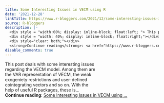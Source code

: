```yaml
---
title: Some Interesting Issues in VECM using R
date: '2021-12-28'
linkTitle: https://www.r-bloggers.com/2021/12/some-interesting-issues-in-vecm-using-r/
source: R-bloggers
description: |-
  <div style = "width:60%; display: inline-block; float:left; "> This post deals with some interesting issues regarding the VECM model. Among them are the VAR representation of VECM, the weak exogeniety restrictions and user-defined cointegrating vectors and so on. With the help of useful R packages, these is...</div>
  <div style = "width: 40%; display: inline-block; float:right;"></div>
  <div style="clear: both;"></div>
  <strong>Continue reading</strong>: <a href="https://www.r-bloggers.com/2021/12/some-interesting-issues-in-vecm-using-r/">Some Interesting Issues in VECM using ...
disable_comments: true
---
```

<div style = "width:60%; display: inline-block; float:left; "> This post deals with some interesting issues regarding the VECM model. Among them are the VAR representation of VECM, the weak exogeniety restrictions and user-defined cointegrating vectors and so on. With the help of useful R packages, these is...</div>
<div style = "width: 40%; display: inline-block; float:right;"></div>
<div style="clear: both;"></div>
<strong>Continue reading</strong>: <a href="https://www.r-bloggers.com/2021/12/some-interesting-issues-in-vecm-using-r/">Some Interesting Issues in VECM using ...